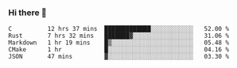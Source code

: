 ### Hi there 👋

<!--
**WShiBin/WShiBin** is a ✨ _special_ ✨ repository because its `README.md` (this file) appears on your GitHub profile.

Here are some ideas to get you started:

- 🔭 I’m currently working on ...
- 🌱 I’m currently learning ...
- 👯 I’m looking to collaborate on ...
- 🤔 I’m looking for help with ...
- 💬 Ask me about ...
- 📫 How to reach me: ...
- 😄 Pronouns: ...
- ⚡ Fun fact: ...
-->

<!--START_SECTION:waka-->
```text
C          12 hrs 37 mins  █████████████░░░░░░░░░░░░   52.00 % 
Rust       7 hrs 32 mins   ███████▓░░░░░░░░░░░░░░░░░   31.06 % 
Markdown   1 hr 19 mins    █▒░░░░░░░░░░░░░░░░░░░░░░░   05.48 % 
CMake      1 hr            █░░░░░░░░░░░░░░░░░░░░░░░░   04.16 % 
JSON       47 mins         ▓░░░░░░░░░░░░░░░░░░░░░░░░   03.30 % 
```
<!--END_SECTION:waka-->
